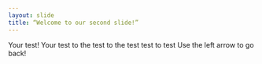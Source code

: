 ```yaml
---
layout: slide
title: “Welcome to our second slide!”
---
```

Your test! Your test to the test to the test test to test
Use the left arrow to go back!
